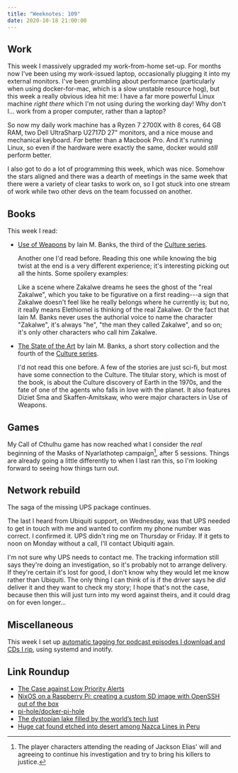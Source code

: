 ```yaml
---
title: "Weeknotes: 109"
date: 2020-10-18 21:00:00
---
```


## Work

This week I massively upgraded my work-from-home set-up.  For months
now I've been using my work-issued laptop, occasionally plugging it
into my external monitors.  I've been grumbling about performance
(particularly when using docker-for-mac, which is a slow unstable
resource hog), but this week a really obvious idea hit me: I have a
far more powerful Linux machine *right there* which I'm not using
during the working day!  Why don't I... work from a proper computer,
rather than a laptop?

So now my daily work machine has a Ryzen 7 2700X with 8 cores, 64 GB
RAM, two Dell UltraSharp U2717D 27" monitors, and a nice mouse and
mechanical keyboard.  *Far* better than a Macbook Pro.  And it's
running Linux, so even if the hardware were exactly the same, docker
would *still* perform better.

I also got to do a lot of programming this week, which was nice.
Somehow the stars aligned and there was a dearth of meetings in the
same week that there were a variety of clear tasks to work on, so I
got stuck into one stream of work while two other devs on the team
focussed on another.


## Books

This week I read:

- [Use of Weapons][] by Iain M. Banks, the third of the [Culture series][].

  Another one I'd read before.  Reading this one while knowing the big
  twist at the end is a very different experience; it's interesting
  picking out all the hints.  Some spoilery examples:

  <div class="spoiler">
  Like a scene where Zakalwe dreams he sees the ghost of the "real
  Zakalwe", which you take to be figurative on a first reading---a
  sign that Zakalwe doesn't feel like he really belongs where he
  currently is; but no, it really means Elethiomel is thinking of the
  real Zakalwe.  Or the fact that Iain M. Banks never uses the
  authorial voice to name the character "Zakalwe", it's always "he",
  "the man they called Zakalwe", and so on; it's only other characters
  who call him Zakalwe.
  </div>

- [The State of the Art][] by Iain M. Banks, a short story collection
  and the fourth of the [Culture series][].

  I'd not read this one before.  A few of the stories are just sci-fi,
  but most have some connection to the Culture.  The titular story,
  which is most of the book, is about the Culture discovery of Earth
  in the 1970s, and the fate of one of the agents who falls in love
  with the planet.  It also features Diziet Sma and Skaffen-Amitskaw,
  who were major characters in Use of Weapons.

[Use of Weapons]: https://en.wikipedia.org/wiki/Use_of_Weapons
[Culture series]: https://en.wikipedia.org/wiki/Culture_series
[The State of the Art]: https://en.wikipedia.org/wiki/The_State_of_the_Art

## Games

My Call of Cthulhu game has now reached what I consider the *real*
beginning of the Masks of Nyarlathotep campaign[^mon], after 5
sessions.  Things are already going a little differently to when I
last ran this, so I'm looking forward to seeing how things turn out.

[^mon]: The player characters attending the reading of Jackson Elias'
  will and agreeing to continue his investigation and try to bring his
  killers to justice.


## Network rebuild

The saga of the missing UPS package continues.

The last I heard from Ubiquiti support, on Wednesday, was that UPS
needed to get in touch with me and wanted to confirm my phone number
was correct.  I confirmed it.  UPS didn't ring me on Thursday or
Friday.  If it gets to noon on Monday without a call, I'll contact
Ubiquiti again.

I'm not sure why UPS needs to contact me.  The tracking information
still says they're doing an investigation, so it's probably not to
arrange delivery.  If they're certain it's lost for good, I don't know
why they would let me know rather than Ubiquiti.  The only thing I can
think of is if the driver says he *did* deliver it and they want to
check my story; I hope that's not the case, because then this will
just turn into my word against theirs, and it could drag on for even
longer...


## Miscellaneous

This week I set up [automatic tagging for podcast episodes I download
and CDs I rip][], using systemd and inotify.

[automatic tagging for podcast episodes I download and CDs I rip]: automatically-tagging-music.html


## Link Roundup

- [The Case against Low Priority Alerts](https://utsavshah.com/2020/10/12/case-against-low-priority-alerts/)
- [NixOS on a Raspberry Pi: creating a custom SD image with OpenSSH out of the box](https://rbf.dev/blog/2020/05/custom-nixos-build-for-raspberry-pis/)
- [pi-hole/docker-pi-hole](https://github.com/pi-hole/docker-pi-hole)
- [The dystopian lake filled by the world’s tech lust](https://www.bbc.com/future/article/20150402-the-worst-place-on-earth)
- [Huge cat found etched into desert among Nazca Lines in Peru ](https://www.theguardian.com/world/2020/oct/18/huge-cat-found-etched-desert-nazca-lines-peru)
